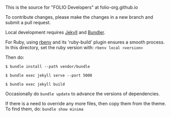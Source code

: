 This is the source for "FOLIO Developers" at folio-org.github.io

To contribute changes, please make the changes in a new branch and submit a
pull request.

Local development requires [Jekyll](http://jekyllrb.com/) and
[Bundler](http://bundler.io/).

For Ruby, using [rbenv](https://github.com/rbenv/rbenv) and its 'ruby-build'
plugin ensures a smooth process. In this directory, set the ruby version
with: `rbenv local <version>` 

Then do:

`$ bundle install --path vendor/bundle`

`$ bundle exec jekyll serve --port 5000`

`$ bundle exec jekyll build`

Occasionally do `bundle update` to advance the versions of dependencies.

If there is a need to override any more files, then copy them from the theme.
To find them, do: `bundle show minima`
